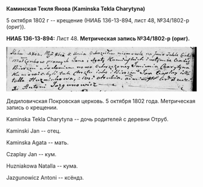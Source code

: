 **Каминская Текля Янова (Kaminska Tekla Charytyna)**

5 октября 1802 г -- крещение (НИАБ 136-13-894, лист 48, №34/1802-р
(ориг)).

**НИАБ 136-13-894:** Лист 48. **Метрическая запись №34/1802-р (ориг).**

![](./media/8713e4f25cc23c742fe4b94a56bf9f61036bed62.png)

Дедиловичская Покровская церковь. 5 октября 1802 года. Метрическая
запись о крещении.

Kaminska Tekla Charytyna -- дочь родителей с деревни Отруб.

Kaminski Jan -- отец.

Kaminska Agata -- мать.

Czaplay Jan -- кум.

Huzniakowa Natalla -- кума.

Jazgunowicz Antoni -- ксёндз.
